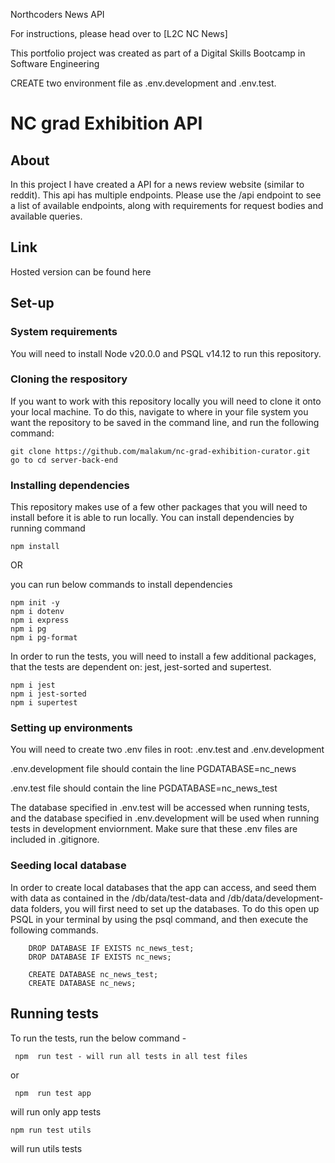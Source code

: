  Northcoders News API

For instructions, please head over to [L2C NC News]

This portfolio project was created as part of a Digital Skills Bootcamp in Software Engineering 

CREATE two environment file as .env.development and .env.test.
# NC grad Exhibition  API

## About
In this project I have created a API for a news review website (similar to reddit). This api has multiple endpoints. Please use the /api endpoint to see a list of available endpoints, along with requirements for request bodies and available queries.

## Link 
Hosted version can be found here


## Set-up

### System requirements

You will need to install Node v20.0.0 and PSQL v14.12 to run this repository.


### Cloning the respository
If you want to work with this repository locally you will need to clone it onto your local machine. To do this, navigate to where in your file system you want the repository to be saved in the command line, and run the following command:
```
git clone https://github.com/malakum/nc-grad-exhibition-curator.git 
go to cd server-back-end
```

### Installing dependencies
This repository makes use of a few other packages that you will need to install before it is able to run locally. You can install dependencies by running command
```
npm install
```
OR 

you can run below commands to install dependencies
```
npm init -y
npm i dotenv
npm i express
npm i pg
npm i pg-format
```
In order to run the tests, you will need to install a few additional packages, that the tests are dependent on: jest, jest-sorted and supertest.
```
npm i jest
npm i jest-sorted
npm i supertest
```

### Setting up environments
You will need to create two .env files in root:  .env.test and .env.development 

.env.development file should contain the line PGDATABASE=nc_news 

.env.test file should contain the line PGDATABASE=nc_news_test

The database specified in .env.test will be accessed when running tests, and the database specified in .env.development will be used when running tests in development enviornment. Make sure that these .env files are included in .gitignore.

### Seeding local database
In order to create local databases that the app can access, and seed them with data as contained in the /db/data/test-data and /db/data/development-data folders, you will first need to set up the databases. To do this open up PSQL in your terminal by using the psql command, and then execute the following commands.
```
    DROP DATABASE IF EXISTS nc_news_test;
    DROP DATABASE IF EXISTS nc_news;
```
```
    CREATE DATABASE nc_news_test;
    CREATE DATABASE nc_news;
```
## Running tests

To run the tests, run the below command -
```
 npm  run test - will run all tests in all test files
```
 or 
```
 npm  run test app  
 ```
 will run only app tests
 ```
 npm run test utils
 ```
 will run utils tests


